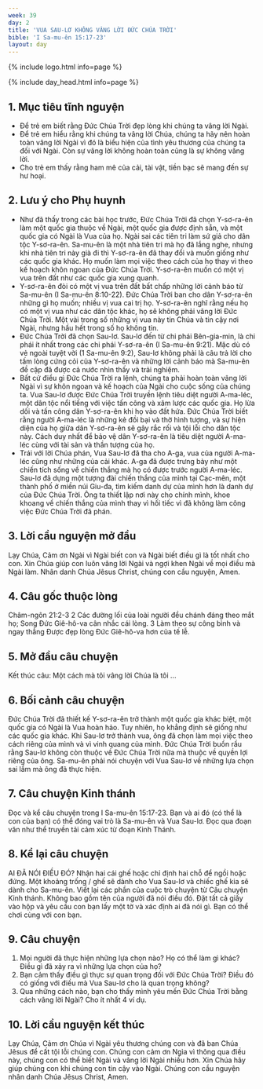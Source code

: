 ```yaml
---
week: 39
day: 2
title: 'VUA SAU-LƠ KHÔNG VÂNG LỜI ĐỨC CHÚA TRỜI'
bible: 'I Sa-mu-ên 15:17-23'
layout: day
---
```



{% include logo.html info=page %}

{% include day_head.html info=page %}

## 1. Mục tiêu tĩnh nguyện
- Để trẻ em biết rằng Đức Chúa Trời đẹp lòng khi chúng ta vâng lời Ngài.
- Để trẻ em hiểu rằng khi chúng ta vâng lời Chúa, chúng ta hãy nên hoàn toàn vâng lời Ngài vì đó là biểu hiện của tình yêu thương của chúng ta đối với Ngài. Còn sự vâng lời không hoàn toàn cũng là sự không vâng lời.
- Cho trẻ em thấy rằng ham mê của cải, tài vật, tiền bạc sẽ mang đến sự hư hoại.

## 2. Lưu ý cho Phụ huynh
- Như đã thấy trong các bài học trước, Đức Chúa Trời đã chọn Y-sơ-ra-ên làm một quốc gia thuộc về Ngài, một quốc gia được định sẵn, và một quốc gia có Ngài là Vua của họ. Ngài sai các tiên tri làm sứ giả cho dân tộc Y-sơ-ra-ên. Sa-mu-ên là một nhà tiên tri mà họ đã lắng nghe, nhưng khi nhà tiên tri này già đi thì Y-sơ-ra-ên đã thay đổi và muốn giống như các quốc gia khác. Họ muốn làm mọi việc theo cách của họ thay vì theo kế hoạch khôn ngoan của Đức Chúa Trời. Y-sơ-ra-ên muốn có một vị vua trên đất như các quốc gia xung quanh.
- Y-sơ-ra-ên đòi có một vị vua trên đất bất chấp những lời cảnh báo từ Sa-mu-ên (I Sa-mu-ên 8:10-22). Đức Chúa Trời ban cho dân Y-sơ-ra-ên những gì họ muốn; nhiều vị vua cai trị họ. Y-sơ-ra-ên nghĩ rằng nếu họ có một vị vua như các dân tộc khác, họ sẽ không phải vâng lời Đức Chúa Trời. Một vài trong số những vị vua này tin Chúa và tin cậy nơi Ngài, nhưng hầu hết trong số họ không tin.
- Đức Chúa Trời đã chọn Sau-lơ. Sau-lơ đến từ chi phái Bên-gia-min, là chi phái ít nhất trong các chi phái Y-sơ-ra-ên (I Sa-mu-ên 9:21). Mặc dù có vẻ ngoài tuyệt vời (1 Sa-mu-ên 9:2), Sau-lơ không phải là câu trả lời cho tấm lòng cứng cỏi của Y-sơ-ra-ên và những lời cảnh báo mà Sa-mu-ên đề cập đã được cả nước nhìn thấy và trải nghiệm.
- Bất cứ điều gì Đức Chúa Trời ra lệnh, chúng ta phải hoàn toàn vâng lời Ngài vì sự khôn ngoan và kế hoạch của Ngài cho cuộc sống của chúng ta. Vua Sau-lơ được Đức Chúa Trời truyền lệnh tiêu diệt người A-ma-léc, một dân tộc nổi tiếng với việc tấn công và xâm lược các quốc gia. Họ lừa dối và tấn công dân Y-sơ-ra-ên khi họ vào đất hứa. Đức Chúa Trời biết rằng người A-ma-léc là những kẻ đồi bại và thờ hình tượng, và sự hiện diện của họ giữa dân Y-sơ-ra-ên sẽ gây rắc rối và tội lỗi cho dân tộc này. Cách duy nhất để bảo vệ dân Y-sơ-ra-ên là tiêu diệt người A-ma-léc cùng với tài sản và thần tượng của họ.
- Trái với lời Chúa phán, Vua Sau-lơ đã tha cho A-ga, vua của người A-ma-léc cũng như những của cải khác. A-ga đã được trưng bày như một chiến tích sống về chiến thắng mà họ có được trước người A-ma-léc. Sau-lơ đã dựng một tượng đài chiến thắng của mình tại Cạc-mên, một thành phố ở miền núi Giu-đa, tìm kiếm danh dự của mình hơn là danh dự của Đức Chúa Trời. Ông ta thiết lập nơi này cho chính mình, khoe khoang về chiến thắng của mình thay vì hối tiếc vì đã không làm công việc Đức Chúa Trời đã phán.

## 3. Lời cầu nguyện mở đầu
Lạy Chúa, Cảm ơn Ngài vì Ngài biết con và Ngài biết điều gì là tốt nhất cho con. Xin Chúa giúp con luôn vâng lời Ngài và ngợi khen Ngài về mọi điều mà Ngài làm. Nhân danh Chúa Jêsus Christ, chúng con cầu nguyện, Amen.


## 4. Câu gốc thuộc lòng
Châm-ngôn 21:2-3
2 Các đường lối của loài người đều chánh đáng theo mắt họ; Song Đức Giê-hô-va cân nhắc cái lòng. 3 Làm theo sự công bình và ngay thẳng Được đẹp lòng Đức Giê-hô-va hơn của tế lễ.

## 5. Mở đầu câu chuyện
Kết thúc câu:
 Một cách mà tôi vâng lời Chúa là tôi ...

## 6. Bối cảnh câu chuyện
Đức Chúa Trời đã thiết kế Y-sơ-ra-ên trở thành một quốc gia khác biệt, một quốc gia có Ngài là Vua hoàn hảo. Tuy nhiên, họ khẳng định sẽ giống như các quốc gia khác. Khi Sau-lơ trở thành vua, ông đã chọn làm mọi việc theo cách riêng của mình và vì vinh quang của mình. Đức Chúa Trời buồn rầu rằng Sau-lơ không còn thuộc về Đức Chúa Trời nữa mà thuộc về quyền lợi riêng của ông. Sa-mu-ên phải nói chuyện với Vua Sau-lơ về những lựa chọn sai lầm mà ông đã thực hiện.

## 7. Câu chuyện Kinh thánh
Đọc và kể câu chuyện trong I Sa-mu-ên 15:17-23. Bạn và ai đó (có thể là con của bạn) có thể đóng vai trò là Sa-mu-ên và Vua Sau-lơ. Đọc qua đoạn văn như thể truyền tải cảm xúc từ đoạn Kinh Thánh.

## 8. Kể lại câu chuyện
AI ĐÃ NÓI ĐIỀU ĐÓ?
Nhận hai cái ghế hoặc chỉ định hai chỗ để ngồi hoặc đứng. Một khoảng trống / ghế sẽ dành cho Vua Sau-lơ và chiếc ghế kia sẽ dành cho Sa-mu-ên. Viết lại các phần của cuộc trò chuyện từ Câu chuyện Kinh thánh. Không bao gồm tên của người đã nói điều đó. Đặt tất cả giấy vào hộp và yêu cầu con bạn lấy một tờ và xác định ai đã nói gì. Bạn có thể chơi cùng với con bạn.

## 9. Câu chuyện
1. Mọi người đã thực hiện những lựa chọn nào? Họ có thể làm gì khác? Điều gì đã xảy ra vì những lựa chọn của họ?
2. Bạn cảm thấy điều gì thực sự quan trọng đối với Đức Chúa Trời? Điều đó có giống với điều mà Vua Sau-lơ cho là quan trọng không?
3. Qua những cách nào, bạn cho thấy mình yêu mến Đức Chúa Trời bằng cách vâng lời Ngài? Cho ít nhất 4 ví dụ.

## 10. Lời cầu nguyện kết thúc
Lạy Chúa, Cảm ơn Chúa vì Ngài yêu thương chúng con và đã ban Chúa Jêsus để cất tội lỗi chúng con. Chúng con cảm ơn Ngìa vì thông qua điều này, chúng con có thể biết Ngài và vâng lời Ngài nhiều hơn. Xin Chúa hãy giúp chúng con khi chúng con tin cậy vào Ngài. Chúng con cầu nguyện nhân danh Chúa Jêsus Christ, Amen.
